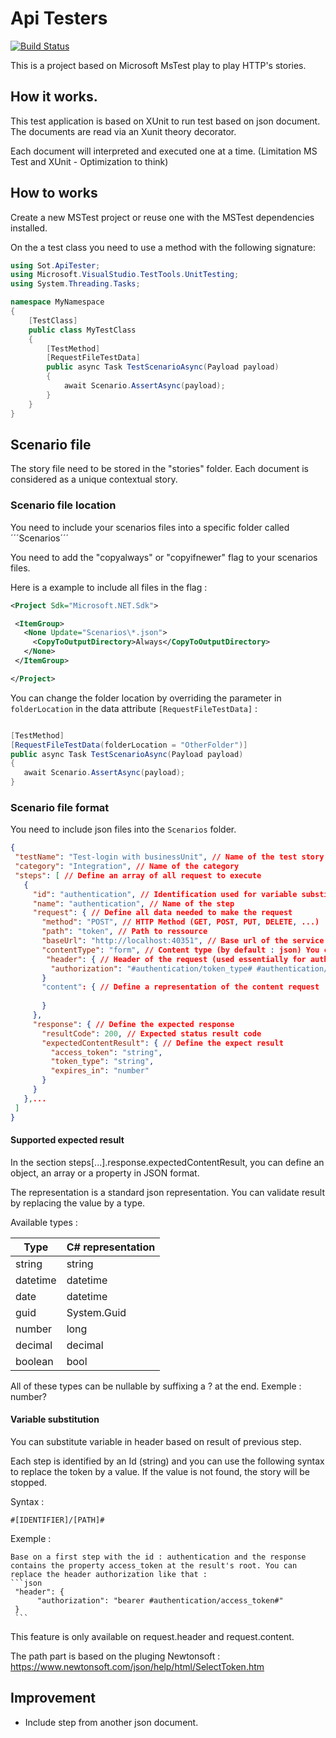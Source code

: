 # Api Testers

[![Build Status](https://dev.azure.com/senseoftech/GitHub/_apis/build/status/senseoftech.apitester?branchName=main)](https://dev.azure.com/senseoftech/GitHub/_build/latest?definitionId=7&branchName=main)

This is a project based on Microsoft MsTest play to play HTTP's stories. 

## How it works. 

This test application is based on XUnit to run test based on json document. 
The documents are read via an Xunit theory decorator. 

Each document will interpreted and executed one at a time. (Limitation MS Test and XUnit - Optimization to think)

## How to works 

Create a new MSTest project or reuse one with the MSTest dependencies installed. 

On the a test class you need to use a method with the following signature: 

```cs
using Sot.ApiTester;
using Microsoft.VisualStudio.TestTools.UnitTesting;
using System.Threading.Tasks;

namespace MyNamespace
{
    [TestClass]
    public class MyTestClass
    {
        [TestMethod]
        [RequestFileTestData]
        public async Task TestScenarioAsync(Payload payload)
        {
            await Scenario.AssertAsync(payload);
        }
    }
}
```

## Scenario file

The story file need to be stored in the "stories" folder. 
Each document is considered as a unique contextual story.

### Scenario file location

You need to include your scenarios files into a specific folder called ´´´Scenarios´´´

You need to add the "copyalways" or "copyifnewer" flag to your scenarios files. 

Here is a example to include all files in the flag : 

 ```xml
<Project Sdk="Microsoft.NET.Sdk">

  <ItemGroup>
    <None Update="Scenarios\*.json">
      <CopyToOutputDirectory>Always</CopyToOutputDirectory>
    </None>
  </ItemGroup>

</Project>
 ```

 You can change the folder location by overriding the parameter in ```folderLocation``` in the data attribute ```[RequestFileTestData]``` : 

 ```cs

[TestMethod]
[RequestFileTestData(folderLocation = "OtherFolder")]
public async Task TestScenarioAsync(Payload payload)
{
    await Scenario.AssertAsync(payload);
}


 ```


### Scenario file format 

You need to include json files into the ```Scenarios``` folder.

 ```json 
{
  "testName": "Test-login with businessUnit", // Name of the test story
  "category": "Integration", // Name of the category 
  "steps": [ // Define an array of all request to execute 
    {
      "id": "authentication", // Identification used for variable substitution
      "name": "authentication", // Name of the step 
      "request": { // Define all data needed to make the request 
        "method": "POST", // HTTP Method (GET, POST, PUT, DELETE, ...)
        "path": "token", // Path to ressource 
        "baseUrl": "http://localhost:40351", // Base url of the service
        "contentType": "form", // Content type (by default : json) You can use the term "form" to use application/x-form-application, to simulate a form post.
         "header": { // Header of the request (used essentially for authorization
          "authorization": "#authentication/token_type# #authentication/access_token#" // Authorization header, value see in section variable substitution
        }
        "content": { // Define a representation of the content request 
          
        }
      },
      "response": { // Define the expected response 
        "resultCode": 200, // Expected status result code 
        "expectedContentResult": { // Define the expect result 
          "access_token": "string",
          "token_type": "string",
          "expires_in": "number"
        }
      }
    },...
  ]
}
``` 

#### Supported expected result 

In the section steps[...].response.expectedContentResult, you can define an object, an array or a property in JSON format. 

The representation is a standard json representation. You can validate result by replacing the value by a type. 

Available types : 

| Type      | C# representation |
|-----------|-------------------|
| string    | string            |
| datetime  | datetime          |
| date      | datetime          |
| guid      | System.Guid       |
| number    | long              |
| decimal   | decimal           |
| boolean   | bool              |


All of these types can be nullable by suffixing a ? at the end. Exemple : number? 

#### Variable substitution 

You can substitute variable in header based on result of previous step. 

Each step is identified by an Id (string) and you can use the following syntax to replace the token by a value. 
If the value is not found, the story will be stopped. 

Syntax : 

    #[IDENTIFIER]/[PATH]#

Exemple : 

    Base on a first step with the id : authentication and the response contains the property access_token at the result's root. You can replace the header authorization like that :
    ```json 
     "header": { 
          "authorization": "bearer #authentication/access_token#"
     }
     ```

This feature is only available on request.header and request.content. 

The path part is based on the pluging Newtonsoft  : https://www.newtonsoft.com/json/help/html/SelectToken.htm

## Improvement

- Include step from another json document.

